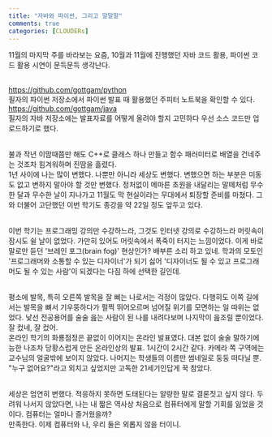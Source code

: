 ```yaml
---
title: "자바와 파이썬, 그리고 말말말"
comments: true
categories: [CLOUDERs]
---
```

11월의 마지막 주를 바라보는 요즘, 10월과 11월에 진행했던 자바 코드 활용, 파이썬 코드 활용 시연이 문득문득 생각난다. <BR/><BR/>

<https://github.com/gottgam/python> <BR/>
필자의 파이썬 저장소에서 파이썬 발표 때 활용했던 주피터 노트북을 확인할 수 있다. <BR/>
<https://github.com/gottgam/java> <BR/>
필자의 자바 저장소에는 발표자료를 어떻게 올려야 할지 고민하다 우선 소스 코드만 업로드하기로 했다. <BR/><BR/>

불과 작년 이맘때쯤만 해도 C++로 클래스 하나 만들고 함수 패러미터로 배열을 건네주는 것조차 힘겨워하며 진땀을 흘렸다.<BR/>
1년 사이에 나는 많이 변했다. 나뿐만 아니라 세상도 변했다. 변했으면 하는 부분은 미동도 없고 변하지 말아야 할 것만 변했다. 정처없이 메마른 초원을 내달리는 말떼처럼 무수한 달과 무수한 날이 지나가고 11월도 막 현실이라는 무대에서 퇴장할 준비를 마쳤다. 그와 더불어 고단했던 이번 학기도 종강을 약 22일 정도 앞두고 있다.<BR/><BR/>

이번 학기는 프로그래밍 강의만 수강하느라, 그것도 인터넷 강의로 수강하느라 머릿속이 잠시도 쉴 날이 없었다. 가만히 있어도 머릿속에서 폭죽이 터지는 느낌이었다. 이게 바로 말로만 듣던 '브레인 포그(brain fog)' 현상인가? 배부른 소리 하고 있네. 학과의 모토인 '프로그래머와 소통할 수 있는 디자이너'가 되기 싫어 '디자이너도 될 수 있고 프로그래머도 될 수 있는 사람'이 되겠다는 다짐 하에 선택한 길인데.<BR/><BR/>

평소에 발목, 특히 오른쪽 발목을 잘 삐는 나로서는 걱정이 많았다. 다행히도 이쪽 길에서는 발목을 뼈서 기우뚱하다가 펄쩍 뛰어오르며 넘어질 위기를 모면하는 일 따위는 없었다. 낯선 전공용어를 술술 읊는 사람이 된 나를 내려다보며 나지막이 읊조릴 뿐이었다. 잘 컸네, 잘 컸어.<BR/>
온라인 학기의 화룡점정은 끝없이 이어지는 온라인 발표였다. 대본 없이 술술 말하기에 능한 나조차 당황스럽게 만든 온라인상의 발표. 1시간이 2시간 같다. 카메라 쪽 구역에는 교수님의 얼굴밖에 보이지 않았다. 나머지는 학생들의 이름만 썸네일로 둥둥 떠다닐 뿐. "누구 없어요?"라고 외치고 싶었지만 고독한 21세기인답게 꾹 참았다.<BR/><BR/>

세상은 엄연히 변했다. 적응하지 못하면 도태된다는 알량한 말로 결론짓고 싶지 않다. 두려워 나서지 않았다면, 나는 내 짧은 역사상 처음으로 컴퓨터에게 말할 기회를 잃었을 것이다. 컴퓨터는 얼마나 즐거웠을까?<BR/>
만족한다. 이제 컴퓨터와 나, 우리 둘은 외롭지 않을 터이니.
